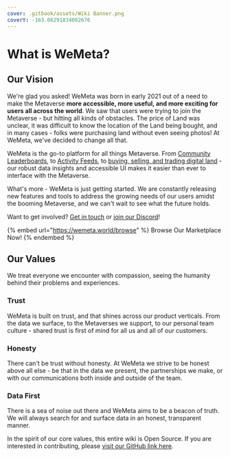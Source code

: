 ```yaml
---
cover: .gitbook/assets/Wiki Banner.png
coverY: -163.06291834002676
---
```


# What is WeMeta?

## Our Vision

We're glad you asked! WeMeta was born in early 2021 out of a need to make the Metaverse **more accessible, more useful, and more exciting for users all across the world**. We saw that users were trying to join the Metaverse - but hitting all kinds of obstacles. The price of Land was unclear, it was difficult to know the location of the Land being bought, and in many cases - folks were purchasing land without even seeing photos! At WeMeta, we've decided to change all that.

WeMeta is the go-to platform for all things Metaverse. From [Community Leaderboards](https://www.wemeta.world/leaderboards), to [Activity Feeds](https://www.wemeta.world), to [buying, selling, and trading digital land](https://www.wemeta.world/browse) - our robust data insights and accessible UI makes it easier than ever to interface with the Metaverse.

What's more - WeMeta is just getting started. We are constantly releasing new features and tools to address the growing needs of our users amidst the booming Metaverse, and we can't wait to see what the future holds.

Want to get involved? [Get in touch](mailto:wemetaverse@gmail.com) or [join our Discord](https://discord.gg/pftAMVkxyU)!



{% embed url="https://wemeta.world/browse" %}
Browse Our Marketplace Now!
{% endembed %}

## Our Values

We treat everyone we encounter with compassion, seeing the humanity behind their problems and experiences.

### Trust

WeMeta is built on trust, and that shines across our product verticals. From the data we surface, to the Metaverses we support, to our personal team culture - shared trust is first of mind for all us and all of our customers.

### Honesty

There can't be trust without honesty. At WeMeta we strive to be honest above all else - be that in the data we present, the partnerships we make, or with our communications both inside and outside of the team.

### Data First

There is a sea of noise out there and WeMeta aims to be a beacon of truth. We will always search for and surface data in an honest, transparent manner.



In the spirit of our core values, this entire wiki is Open Source. If you are interested in contributing, please [visit our GitHub link here](https://github.com/the-metaverse/public-wiki).
